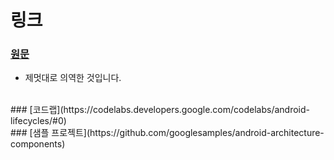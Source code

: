 # 링크
### [원문](https://developer.android.com/topic/libraries/architecture/index.html)
- 제멋대로 의역한 것입니다.
<br>
### [코드랩](https://codelabs.developers.google.com/codelabs/android-lifecycles/#0)
<br>
### [샘플 프로젝트](https://github.com/googlesamples/android-architecture-components)
